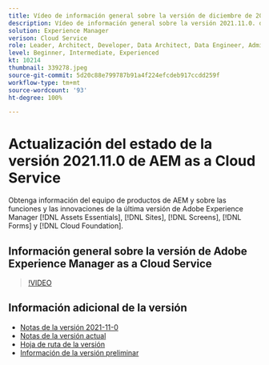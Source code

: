 ```yaml
---
title: Vídeo de información general sobre la versión de diciembre de 2021
description: Vídeo de información general sobre la versión 2021.11.0. de Adobe Experience Manager as a Cloud Service.
solution: Experience Manager
verison: Cloud Service
role: Leader, Architect, Developer, Data Architect, Data Engineer, Admin, User
level: Beginner, Intermediate, Experienced
kt: 10214
thumbnail: 339278.jpeg
source-git-commit: 5d20c88e799787b91a4f224efcdeb917ccdd259f
workflow-type: tm+mt
source-wordcount: '93'
ht-degree: 100%

---
```


# Actualización del estado de la versión 2021.11.0 de AEM as a Cloud Service

Obtenga información del equipo de productos de AEM y sobre las funciones y las innovaciones de la última versión de Adobe Experience Manager [!DNL Assets Essentials], [!DNL Sites], [!DNL Screens], [!DNL Forms] y [!DNL Cloud Foundation].

## Información general sobre la versión de Adobe Experience Manager as a Cloud Service

>[!VIDEO](https://video.tv.adobe.com/v/339278/?quality=12&learn=on)

## Información adicional de la versión

* [Notas de la versión 2021-11-0](https://experienceleague.adobe.com/docs/experience-manager-cloud-service/content/release-notes/release-notes/2021/release-notes-2021-11-0.html?lang=es)
* [Notas de la versión actual](https://experienceleague.adobe.com/docs/experience-manager-cloud-service/content/release-notes/home.html?lang=es)
* [Hoja de ruta de la versión](https://experienceleague.adobe.com/docs/experience-manager-release-information/aem-release-updates/update-releases-roadmap.html?lang=es)
* [Información de la versión preliminar](https://experienceleague.adobe.com/docs/experience-manager-cloud-service/content/release-notes/prerelease.html?lang=es)
